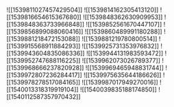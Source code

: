 ![[1539811027457429504]]
![[1539814162305413120]]
![[1539816654615367680]]
![[1539848362630909953]]
![[1539848363733966848]]
![[1539852561670447107]]
![[1539856899088060416]]
![[1539860489991180288]]
![[1539881218472153088]]
![[1539881219780800514]]
![[1539915568911884293]]
![[1539925731353976832]]
![[1539943604835086336]]
![[1539944131983593472]]
![[1539952747688116225]]
![[1539962073026789377]]
![[1539968666237820928]]
![[1539969465948831744]]
![[1539972807236284417]]
![[1539975635644186626]]
![[1539978278517084165]]
![[1539987017949270016]]
![[1540013318319919104]]
![[1540039835188174850]]
![[1540112587357970432]]
